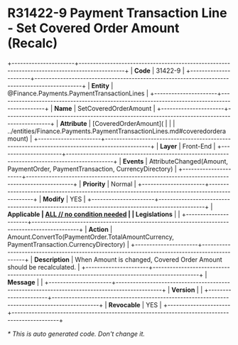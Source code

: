 ﻿---
erp.type: front-end-business-rule
erp.entity: Finance.Payments.PaymentTransactionLines
---

# R31422-9 Payment Transaction Line - Set Covered Order Amount (Recalc)
+----------------------+----------------------------------------------------------------------------------------------+
| **Code**             | 31422-9                                                                                      |
+----------------------+----------------------------------------------------------------------------------------------+
| **Entity**           | @Finance.Payments.PaymentTransactionLines                                                    |
+----------------------+----------------------------------------------------------------------------------------------+
| **Name**             | SetCoveredOrderAmount                                                                        |
+----------------------+----------------------------------------------------------------------------------------------+
| **Attribute**        | [CoveredOrderAmount](                                                                        |
|                      | ../entities/Finance.Payments.PaymentTransactionLines.md#coveredorderamount)                  |
+----------------------+----------------------------------------------------------------------------------------------+
| **Layer**            | Front-End                                                                                    |
+----------------------+----------------------------------------------------------------------------------------------+
| **Events**           | AttributeChanged(Amount, PaymentOrder, PaymentTransaction, CurrencyDirectory)                |
+----------------------+----------------------------------------------------------------------------------------------+
| **Priority**         | Normal                                                                                       |
+----------------------+----------------------------------------------------------------------------------------------+
| **Modify**           | YES                                                                                          |
+----------------------+----------------------------------------------------------------------------------------------+
| **Applicable         | [ALL // no condition needed](xref:applicable-legislations)                                   |
| Legislations**       |                                                                                              |
+----------------------+----------------------------------------------------------------------------------------------+
| **Action**           | Amount.ConvertTo(PaymentOrder.TotalAmountCurrency, PaymentTransaction.CurrencyDirectory)     |
+----------------------+----------------------------------------------------------------------------------------------+
| **Description**      | When Amount is changed, Covered Order Amount should be recalculated.                         |
+----------------------+----------------------------------------------------------------------------------------------+
| **Message**          |                                                                                              |
+----------------------+----------------------------------------------------------------------------------------------+
| **Version**          |                                                                                              |
+----------------------+----------------------------------------------------------------------------------------------+
| **Revocable**        | YES                                                                                          |
+----------------------+----------------------------------------------------------------------------------------------+

*\* This is auto generated code. Don't change it.*
